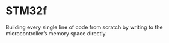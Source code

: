 # STM32f
Building every single line of code from scratch by writing to the microcontroller’s memory space directly.
